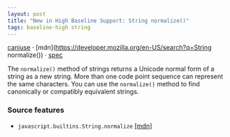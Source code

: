 ```yaml
---
layout: post
title: "New in High Baseline Support: String normalize()"
tags: baseline-high string
---
```


[caniuse](https://caniuse.com/?search=string-normalize) · [mdn](https://developer.mozilla.org/en-US/search?q=String normalize()) · [spec](https://tc39.es/ecma262/multipage/text-processing.html#sec-string-objects)

The `normalize()` method of strings returns a Unicode normal form of a string as a new string. More than one code point sequence can represent the same characters. You can use the `normalize()` method to find canonically or compatibly equivalent strings.

### Source features

- ``javascript.builtins.String.normalize`` [[mdn]](https://developer.mozilla.org/en-US/search?q=javascript.builtins.String.normalize)
